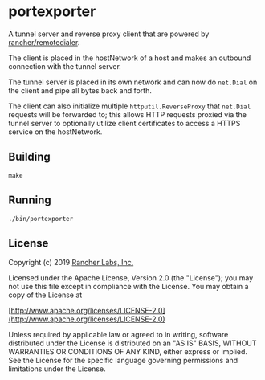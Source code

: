 portexporter
========

A tunnel server and reverse proxy client that are powered by [rancher/remotedialer](https://github.com/rancher/remotedialer).

The client is placed in the hostNetwork of a host and makes an outbound connection with the tunnel server.

The tunnel server is placed in its own network and can now do `net.Dial` on the client and pipe all bytes back and forth.

The client can also initialize multiple `httputil.ReverseProxy` that `net.Dial` requests will be forwarded to; this allows HTTP requests proxied via the tunnel server to optionally utilize client certificates to access a HTTPS service on the hostNetwork.

## Building

`make`

## Running

`./bin/portexporter`

## License
Copyright (c) 2019 [Rancher Labs, Inc.](http://rancher.com)

Licensed under the Apache License, Version 2.0 (the "License");
you may not use this file except in compliance with the License.
You may obtain a copy of the License at

[http://www.apache.org/licenses/LICENSE-2.0](http://www.apache.org/licenses/LICENSE-2.0)

Unless required by applicable law or agreed to in writing, software
distributed under the License is distributed on an "AS IS" BASIS,
WITHOUT WARRANTIES OR CONDITIONS OF ANY KIND, either express or implied.
See the License for the specific language governing permissions and
limitations under the License.

